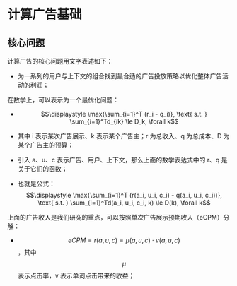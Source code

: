# 计算广告基础

## 核心问题

计算广告的核心问题用文字表述如下：

- 为一系列的用户与上下文的组合找到最合适的广告投放策略以优化整体广告活动的利润；

在数学上，可以表示为一个最优化问题：

- $$\displaystyle \max{\sum_{i=1}^T (r_i - q_i)}, \text{ s.t. } \sum_{i=1}^Td_{ik} \le D_k, \forall k$$

- 其中 i 表示某次广告展示、k 表示某个广告主；r 为总收入、q 为总成本、D 为某个广告主的预算；
- 引入 a、u、c 表示广告、用户、上下文，那么上面的数学表达式中的 r、q 是关于它们的函数；
- 也就是公式：$$\displaystyle \max{\sum_{i=1}^T (r(a_i, u_i, c_i) - q(a_i, u_i, c_i))}, \text{ s.t. } \sum_{i=1}^Td(a_i, u_i, c_i, k) \le D(k), \forall k$$

上面的广告收入是我们研究的重点，可以按照单次广告展示预期收入（eCPM）分解：

- $$eCPM = r(a,u, c) = \mu(a, u, c) \cdot v(a, u, c)$$，其中 $$\mu$$ 表示点击率，v 表示单词点击带来的收益；